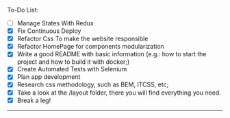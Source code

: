 To-Do List:
- [ ] Manage States With Redux
- [X] Fix Continuous Deploy
- [X] Refactor Css To make the website responsible
- [X] Refactor HomePage for components modularization
- [X] Write a good README with basic information (e.g.: how to start the project and how to build it with docker;)
- [X] Create Automated Tests with Selenium
- [X] Plan app development
- [X] Research css methodology, such as BEM, ITCSS, etc;
- [X] Take a look at the /layout folder, there you will find everything you need.
- [x] Break a leg!

*** 
